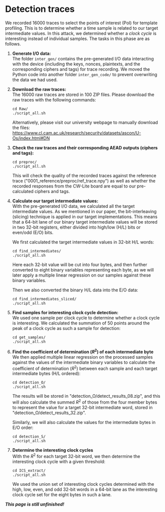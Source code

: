 # Detection traces  
We recorded 16000 traces to select the points of interest (PoI) for template profiling. This is to determine whether a time sample is related to our target intermediate values. In this attack, we determined whether a _clock cycle_ is interesting instead of individual samples. The tasks in this phase are as follows.  

1. **Generate I/O data:**  
   The folder `inter_gen/` contains the pre-generated I/O data interacting with the device (including the keys, nonces, plaintexts, and the corresponding ciphers and tags) for trace recording. We moved the Python code into another folder `inter_gen_code/` to prevent overwriting the data we had used.  

2. **Download the raw traces:**  
   The 16000 raw traces are stored in 100 ZIP files. Please download the raw traces with the following commands:
   
   `cd Raw/`  
   `./script_all.sh`
   
   Alternatively, please visit our university webpage to manually download the files:  
   https://www.cl.cam.ac.uk/research/security/datasets/ascon/U-Os/index.html#DN  

3. **Check the raw traces and their corresponding AEAD outputs (ciphers and tags):**
   
   `cd preproc/`  
   `./script_all.sh`
   
   This will check the quality of the recorded traces against the reference trace ("0001\_reference/preproc/ref\_trace.npy") as well as whether the recorded responses from the CW-Lite board are equal to our pre-calculated ciphers and tags.

4. **Calculate our target intermediate values:**  
   With the pre-generated I/O data, we calculated all the target intermediate values. As we mentioned in our paper, the bit-interleaving (slicing) technique is applied in our target implementations. This means that a 64-bit lane of our binary target intermediate values will be stored in two 32-bit registers, either divided into high/low (H/L) bits or even/odd (E/O) bits.

   We first calculated the target intermediate values in 32-bit H/L words:
   
   `cd find_intermediates/`  
   `./script_all.sh`
   
   Here each 32-bit value will be cut into four bytes, and then further converted to eight binary variables representing each byte, as we will later apply a multiple linear regression on our samples against these binary variables. 

   Then we also converted the binary H/L data into the E/O data:
   
   `cd find_intermediates_sliced/`  
   `./script_all.sh`  
   
5. **Find samples for interesting clock cycle detection:**  
   We used one sample per clock cycle to determine whether a clock cycle is interesting. We calculated the summation of 50 points around the peak of a clock cycle as such a sample for detection:
   
   `cd get_samples/`  
   `./script_all.sh`   

6. **Find the coefficient of determination (_R_<sup>2</sup>) of each intermediate byte**
   We then applied multiple linear regression on the processed samples against the values of the intermediate binary variables to calculate the coefficient of determination (_R_<sup>2</sup>) between each sample and each target intermediate bytes (H/L ordered):

   `cd detection_O/`  
   `./script_all.sh`  
   
   The results will be stored in "detection\_O/detect\_results\_08.zip", and this will also calculate the summed _R_<sup>2</sup> of those from the four member bytes to represent the value for a target 32-bit intermediate word, stored in "detection\_O/detect\_results\_32.zip".  
   
   Similarly, we will also calculate the values for the intermediate bytes in E/O order:
   
   `cd detection_S/`  
   `./script_all.sh`  

7. **Determine the interesting clock cycles**  
   With the _R_<sup>2</sup> for each target 32-bit word, we then determine the interesting clock cycle with a given threshold:  

   `cd ICS_extract/`  
   `./script_all.sh`  

   We used the union set of interesting clock cycles determined with the high, low, even, and odd 32-bit words in a 64-bit lane as the interesting clock cycle set for the eight bytes in such a lane.
   
***This page is still unfinished!***


<!--

<p>With the \(\sum R^2\) for 32-bit words, we then used the code in the following ZIP to extract the union set of interesting clock cycles for each lane of our target intermediate states:</p>

<ul>
<li><a href="U-Os/0002_detection/ICS_extract.zip">ICS_extract.zip (updated 2024-05-03)</a>.
</li>
</ul>

<p>After the extraction with different thresholds, we chose the union set of the interesting clock cycle with \(\sum R^2 > 0.004\) for all the later experiments:</p>

<ul>
<li><a href="U-Os/0002_detection/ICS_extract/ics_union_004.zip">ICS_extract/ics_union_004.zip (updated 2024-05-03)</a>.
</li>
</ul>
-->
